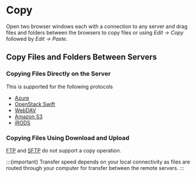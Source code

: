 Copy
====

Open two browser windows each with a connection to any server and drag files and folders between the browsers to copy files or using *Edit → Copy* followed by *Edit → Paste*.

## Copy Files and Folders Between Servers

### Copying Files Directly on the Server

This is supported for the following protocols

- [Azure](../protocols/azure.md)
- [OpenStack Swift](../protocols/openstack/index.md)
- [WebDAV](../protocols/webdav/index.md)
- [Amazon S3](../protocols/s3/index.md)
- [iRODS](../protocols/irods.md)

### Copying Files Using Download and Upload

[FTP](../protocols/ftp.md) and [SFTP](../protocols/sftp/index.md) do not support a copy operation. 

:::{important}
Transfer speed depends on your local connectivity as files are routed through your computer for transfer between the remote servers.
:::
